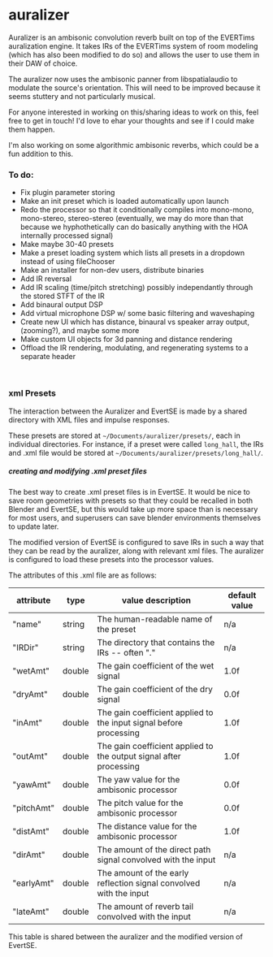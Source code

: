 # auralizer

Auralizer is an ambisonic convolution reverb built on top of the EVERTims auralization engine. It takes IRs of the EVERTims system of room modeling (which has also been modified to do so) and allows the user to use them in their DAW of choice. 

The auralizer now uses the ambisonic panner from libspatialaudio to modulate the source's orientation. This will need to be improved because it seems stuttery and not particularly musical. 

For anyone interested in working on this/sharing ideas to work on this, feel free to get in touch! I'd love to ehar your thoughts and see if I could make them happen.

I'm also working on some algorithmic ambisonic reverbs, which could be a fun addition to this. 


### To do:

* Fix plugin parameter storing
* Make an init preset which is loaded automatically upon launch
* Redo the processor so that it conditionally compiles into mono-mono, mono-stereo, stereo-stereo (eventually, we may do more than that because we hyphothetically can do basically anything with the HOA internally processed signal)
* Make maybe 30-40 presets
* Make a preset loading system which lists all presets in a dropdown instead of using fileChooser
* Make an installer for non-dev users, distribute binaries
* Add IR reversal
* Add IR scaling (time/pitch stretching) possibly independantly through the stored STFT of the IR
* Add binaural output DSP
* Add virtual microphone DSP w/ some basic filtering and waveshaping
* Create new UI which has distance, binaural vs speaker array output, (zooming?), and maybe some more
* Make custom UI objects for 3d panning and distance rendering
* Offload the IR rendering, modulating, and regenerating systems to a separate header


<br/>

### xml Presets
The interaction between the Auralizer and EvertSE is made by a shared directory with XML files and impulse responses.

These presets are stored at `~/Documents/auralizer/presets/`, each in individual directories. For instance, if a preset were called `long_hall`, the IRs and .xml file would be stored at `~/Documents/auralizer/presets/long_hall/`. 

##### creating and modifying .xml preset files

The best way to create .xml preset files is in EvertSE. It would be nice to save room geometries with presets so that they could be recalled in both Blender and EvertSE, but this would take up more space than is necessary for most users, and superusers can save blender environments themselves to update later. 

The modified version of EvertSE is configured to save IRs in such a way that they can be read by the auralizer, along with relevant xml files. The auralizer is configured to load these presets into the processor values.

The attributes of this .xml file are as follows:

| attribute  | type   | value description                                                  | default value |
|------------|--------|--------------------------------------------------------------------|---------------|
| "name"     | string | The human-readable name of the preset                              | n/a           |
| "IRDir"    | string | The directory that contains the IRs -- often "."                   | n/a           |
| "wetAmt"   | double | The gain coefficient of the wet signal                             | 1.0f          |
| "dryAmt"   | double | The gain coefficient of the dry signal                             | 0.0f          |
| "inAmt"    | double | The gain coefficient applied to the input signal before processing | 1.0f          |
| "outAmt"   | double | The gain coefficient applied to the output signal after processing | 1.0f          |
| "yawAmt"   | double | The yaw value for the ambisonic processor                          | 0.0f          |
| "pitchAmt" | double | The pitch value for the ambisonic processor                        | 0.0f          |
| "distAmt"  | double | The distance value for the ambisonic processor                     | 1.0f          |
| "dirAmt"   | double | The amount of the direct path signal convolved with the input      | n/a           |
| "earlyAmt" | double | The amount of the early reflection signal convolved with the input | n/a           |
| "lateAmt"  | double | The amount of reverb tail convolved with the input                 | n/a           |

This table is shared between the auralizer and the modified version of EvertSE. 
